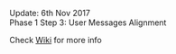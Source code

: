 Update: 6th Nov 2017 <br/>
Phase 1 Step 3: User Messages Alignment <br/>

Check [Wiki](https://github.com/parthi2929/awesome-socket-io/wiki/Phase-1-Step-3) for more info